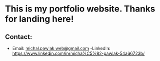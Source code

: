 # This is my portfolio website. Thanks for landing here!

## Contact:
- Email: michal.pawlak.web@gmail.com
-LinkedIn: https://www.linkedin.com/in/micha%C5%82-pawlak-54a66723b/
